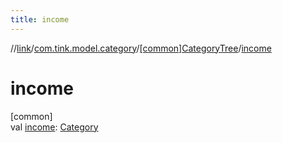 ```yaml
---
title: income
---
```

//[link](../../../index.html)/[com.tink.model.category](../index.html)/[[common]CategoryTree](index.html)/[income](income.html)



# income



[common]\
val [income](income.html): [Category](../[common]-category/index.html)




